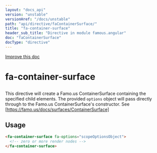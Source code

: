 ```yaml
---
layout: "docs_api"
version: "unstable"
versionHref: "/docs/unstable"
path: "api/directive/faContainerSurface/"
title: "fa-container-surface"
header_sub_title: "Directive in module famous.angular"
doc: "faContainerSurface"
docType: "directive"
---
```


<div class="improve-docs">
  <a href='https://github.com/Famous/famous-angular/edit/master/src/scripts/directives/fa-container-surface.js#L1'>
    Improve this doc
  </a>
</div>





<h1 class="api-title">

  fa-container-surface



</h1>





This directive will create a Famo.us ContainerSurface containing the
specified child elements. The provided `options` object
will pass directly through to the Famo.us ContainerSurface's
constructor.  See [https://famo.us/docs/surfaces/ContainerSurface]






  
<h2 id="usage">Usage</h2>
  
```html
<fa-container-surface fa-options="scopeOptionsObject">
  <!-- zero or more render nodes -->
</fa-container-surface>
```
  
  

  





